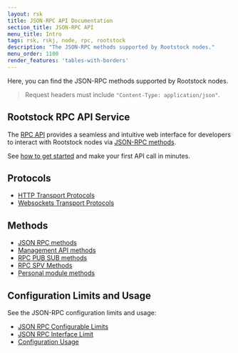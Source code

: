 ```yaml
---
layout: rsk
title: JSON-RPC API Documentation
section_title: JSON-RPC API
menu_title: Intro
tags: rsk, rskj, node, rpc, rootstock
description: "The JSON-RPC methods supported by Rootstock nodes."
menu_order: 1100
render_features: 'tables-with-borders'
---
```


Here, you can find the JSON-RPC methods supported by Rootstock nodes.

> Request headers must include `"Content-Type: application/json"`.

## Rootstock RPC API Service

The [RPC API](https://rpc.rootstock.io/) provides a seamless and intuitive web interface for developers to interact with Rootstock nodes via [JSON-RPC methods](#methods).

See [how to get started](/tools/rpc-api/) and make your first API call in minutes.

## Protocols

- [HTTP Transport Protocols](/rsk/node/architecture/json-rpc/transport-protocols#http-transport-protocol)
- [Websockets Transport Protocols](/rsk/node/architecture/json-rpc/transport-protocols#websockets-transport-protocol)

## Methods

- [JSON RPC methods](/rsk/node/architecture/json-rpc/json-rpc-methods/)
- [Management API methods](/rsk/node/architecture/json-rpc/management-api-methods/)
- [RPC PUB SUB methods](/rsk/node/architecture/json-rpc/management-api-methods#rpc-pub-sub-methods)
- [RPC SPV Methods](/rsk/node/architecture/json-rpc/management-api-methods#rpc-spv-methods)
- [Personal module methods](/rsk/node/architecture/json-rpc/personal-module-methods/)

## Configuration Limits and Usage

See the JSON-RPC configuration limits and usage:
- [JSON RPC Configurable Limits](/rsk/node/architecture/json-rpc/configuration-limits/)
- [JSON RPC Interface Limit](/rsk/node/architecture/json-rpc/configuration-limits#json-rpc-interface-limit)
- [Configuration Usage](/rsk/node/architecture/json-rpc/configuration-limits#configuration-usage)

